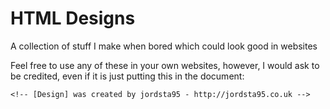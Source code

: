 # HTML Designs
A collection of stuff I make when bored which could look good in websites

Feel free to use any of these in your own websites, however, I would ask to be credited, even if it is just putting this in the document:
```
<!-- [Design] was created by jordsta95 - http://jordsta95.co.uk -->
```
